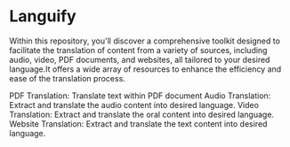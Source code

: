 # Languify

Within this repository, you'll discover a comprehensive toolkit designed to facilitate the translation of content from a variety of sources, including audio, video, PDF documents, and websites, all tailored to your desired language.It offers a wide array of resources to enhance the efficiency and ease of the translation process.


PDF Translation: Translate text within PDF document
Audio Translation: Extract and translate the audio content into desired language.
Video Translation: Extract and translate the oral content into desired language.
Website Translation: Extract and translate the text content into desired language.
